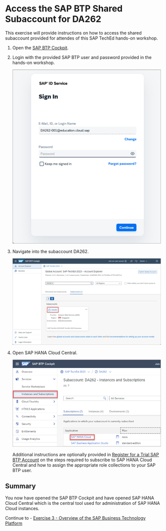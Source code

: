# Access the SAP BTP Shared Subaccount for DA262

This exercise will provide instructions on how to access the shared subaccount provided for attendes of this SAP TechEd hands-on workshop.  

1. Open the [SAP BTP Cockpit](https://cockpit.btp.cloud.sap/).

2. Login with the provided SAP BTP user and password provided in the hands-on workshop.

    ![sign in](images/sign-in.png)

3. Navigate into the subaccount DA262.

    ![SAP BTP Global Account](images/global-account.png)

3. Open SAP HANA Cloud Central.

    ![SAP HANA Cloud Central](images/open-hcc.png)

    Additional instructions are optionally provided in [Register for a Trial SAP BTP Account](../ex2/README.md) on the steps required to subscribe to SAP HANA Cloud Central and how to assign the appropriate role collections to your SAP BTP user.  

## Summary

You now have opened the SAP BTP Cockpit and have opened SAP HANA Cloud Central which is the central tool used for administration of SAP HANA Cloud instances.

Continue to - [Exercise 3 - Overview of the SAP Business Technology Platform](../ex3/README.md)